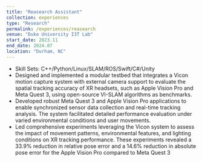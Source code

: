 ```yaml
---
title: "Reasearch Assistant"
collection: experiences
type: "Research"
permalink: /experiences/reasearch
venue: "Duke University I3T Lab"
start_date: 2023.11
end_date: 2024.07
location: "Durham, NC"
---
```


- Skill Sets: C++/Python/Linux/SLAM/ROS/Swift/C#/Unity
- Designed and implemented a modular testbed that integrates a Vicon motion capture system with external camera support
to evaluate the spatial tracking accuracy of XR headsets, such as Apple Vision Pro and Meta Quest 3, using open-source
VI-SLAM algorithms as benchmarks.
- Developed robust Meta Quest 3 and Apple Vision Pro applications to enable synchronized sensor data collection and
real-time tracking analysis. The system facilitated detailed performance evaluation under varied environmental conditions
and user movements.
- Led comprehensive experiments leveraging the Vicon system to assess the impact of movement patterns, environmental
features, and lighting conditions on XR tracking performance. These experiments revealed a 33.9% reduction in relative
pose error and a 14.6% reduction in absolute pose error for the Apple Vision Pro compared to Meta Quest 3